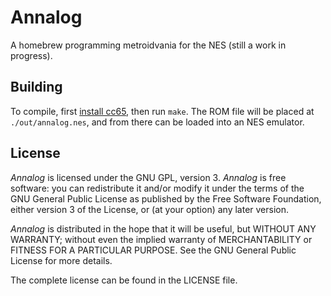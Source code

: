 # Annalog

A homebrew programming metroidvania for the NES (still a work in progress).

## Building

To compile, first
[install cc65](https://wiki.nesdev.org/w/index.php/Installing_CC65), then run
`make`.  The ROM file will be placed at `./out/annalog.nes`, and from there can
be loaded into an NES emulator.

## License

*Annalog* is licensed under the GNU GPL, version 3.  *Annalog* is free
software: you can redistribute it and/or modify it under the terms of the GNU
General Public License as published by the Free Software Foundation, either
version 3 of the License, or (at your option) any later version.

*Annalog* is distributed in the hope that it will be useful, but WITHOUT ANY
WARRANTY; without even the implied warranty of MERCHANTABILITY or FITNESS FOR A
PARTICULAR PURPOSE.  See the GNU General Public License for more details.

The complete license can be found in the LICENSE file.
